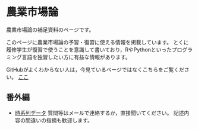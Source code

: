 # 農業市場論

農業市場論の補足資料のページです。

このページに農業市場論の予習・復習に使える情報を掲載しています。
とくに履修学生が復習で使うことを意識して書いており，RやPythonといったプログラミング言語を独習したい方に有益な情報があります。

GitHubがよくわからない人は，今見ているページではなくこちらをご覧ください。
[ここ](http://google.com/)

## 番外編

- [時系列データ](https://takeshinishimura.github.io/Agricultural_Markets/extra/ts.html)
質問等はメールで連絡するか，直接聞いてください。
記述内容の間違いの指摘も歓迎します。
